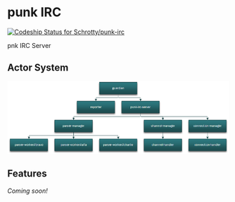 # punk IRC
[ ![Codeship Status for Schrotty/punk-irc](https://app.codeship.com/projects/f00ccd50-d495-0135-ca4a-26fb29ed09db/status?branch=master)](https://app.codeship.com/projects/263055)

pnk IRC Server

## Actor System
![alt text](https://github.com/Schrotty/punk-irc/blob/master/actor-system.png)

## Features
_Coming soon!_
